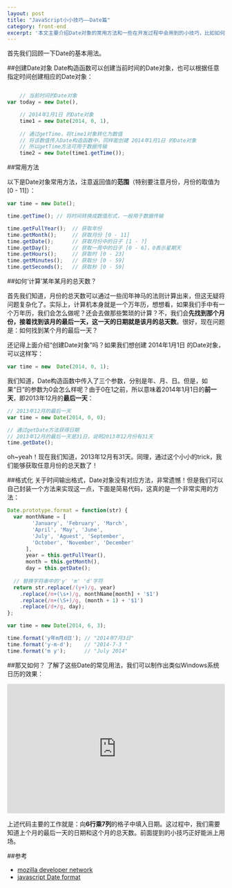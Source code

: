 ```yaml
---
layout: post
title: "JavaScript小小技巧——Date篇"
category: front-end
excerpt: '本文主要介绍Date对象的常用方法和一些在开发过程中会用到的小技巧，比如如何控制时间输入格式，如何获取一个月的总天数。'
---
```


首先我们回顾一下Date的基本用法。

##创建Date对象
Date构造函数可以创建当前时间的Date对象，也可以根据任意指定时间创建相应的Date对象：

```javascript

    // 当前时间的Date对象
var today = new Date(),

    // 2014年1月1日 的Date对象
    time1 = new Date(2014, 0, 1),
    
    // 通过getTime，将time1对象转化为数值
    // 将该数值传入Date构造函数中，同样能创建 2014年1月1日 的Date对象
    // 所以getTime方法可用于数据传输
    time2 = new Date(time1.getTime());
```

##常用方法

以下是Date对象常用方法，注意返回值的**范围**（特别要注意月份，月份的取值为[0 - 11]）：

```javascript
var time = new Date();

time.getTime(); // 将时间转换成数值形式，一般用于数据传输

time.getFullYear();  // 获取年份
time.getMonth();     // 获取月份 [0 - 11]
time.getDate();      // 获取月份中的日子 [1 - ?]
time.getDay();       // 获取一周中的日子 [0 - 6]，0表示星期天
time.getHours();     // 获取时 [0 - 23]
time.getMinutes();   // 获取分 [0 - 59]
time.getSeconds();   // 获取秒 [0 - 59]
```

##如何‘计算’某年某月的总天数？
    
首先我们知道，月份的总天数可以通过一些闰年神马的法则计算出来，但这无疑将问题复杂化了。实际上，计算机本身就是一个万年历，想想看，如果我们手中有一个万年历，我们会怎么做呢？还会去做那些繁琐的计算？不，我们会**先找到那个月份，接着找到该月的最后一天，这一天的日期就是该月的总天数**。很好，现在问题是：如何找到某个月的最后一天？

还记得上面介绍“创建Date对象”吗？如果我们想创建 2014年1月1日 的Date对象，可以这样写：

```javascript
var time = new  Date(2014, 0, 1);
```

我们知道，Date构造函数中传入了三个参数，分别是年、月、日。但是，如果“日”的参数为0会怎么样呢？由于0在1之前，所以意味着2014年1月1日的**前一天**，即2013年12月的**最后一天**：

```javascript
// 2013年12月的最后一天
var time = new Date(2014, 0, 0);

// 通过getDate方法获得日期
// 2013年12月的最后一天是31日，说明2013年12月份有31天
time.getDate();
```

oh~yeah！现在我们知道，2013年12月有31天。同理，通过这个小小的trick，我们能够获取任意月份的总天数了！

##格式化
关于时间输出格式，Date对象没有对应方法，非常遗憾！但是我们可以自己封装一个方法来实现这一点，下面是简易代码，这真的是一个非常实用的方法：

```javascript
Date.prototype.format = function(str) {
  var monthName = [
        'January', 'February', 'March',
        'April', 'May', 'June',
        'July', 'Aguest', 'September',
        'October', 'November', 'December'
      ],
      year = this.getFullYear(),
      month = this.getMonth(),
      day = this.getDate();
  
  // 替换字符串中的'y' 'm' 'd'字符
  return str.replace(/(y+)/g, year)
    .replace(/m+(\s+)/g, monthName[month] + '$1')
    .replace(/m+(\S+)/g, (month + 1) + '$1')
    .replace(/d+/g, day);
};

var time = new Date(2014, 6, 3);

time.format('y年m月d日'); // "2014年7月3日"
time.format('y-m-d');    // "2014-7-3 "
time.format('m y');      // "July 2014"
```

##那又如何？
了解了这些Date的常见用法，我们可以制作出类似Windows系统日历的效果：

<iframe width="100%" height="300" src="http://jsfiddle.net/lxjwlt/drS62/embedded/result,js/" allowfullscreen="allowfullscreen" frameborder="0"></iframe>

上述代码主要的工作就是：向**6行乘7列**的格子中填入日期。这过程中，我们需要知道上个月的最后一天的日期和这个月的总天数。前面提到的小技巧正好能派上用场。

##参考

* [mozilla developer network](http://developer.mozilla.org/)
* [ javascript Date format](http://blog.csdn.net/vbangle/article/details/5643091)